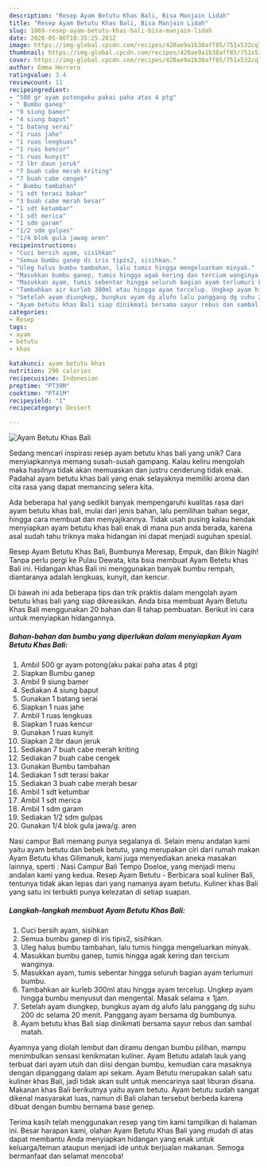 ```yaml
---
description: "Resep Ayam Betutu Khas Bali, Bisa Manjain Lidah"
title: "Resep Ayam Betutu Khas Bali, Bisa Manjain Lidah"
slug: 1869-resep-ayam-betutu-khas-bali-bisa-manjain-lidah
date: 2020-05-06T18:35:25.281Z
image: https://img-global.cpcdn.com/recipes/420ae9a1b38aff85/751x532cq70/ayam-betutu-khas-bali-foto-resep-utama.jpg
thumbnail: https://img-global.cpcdn.com/recipes/420ae9a1b38aff85/751x532cq70/ayam-betutu-khas-bali-foto-resep-utama.jpg
cover: https://img-global.cpcdn.com/recipes/420ae9a1b38aff85/751x532cq70/ayam-betutu-khas-bali-foto-resep-utama.jpg
author: Emma Herrera
ratingvalue: 3.4
reviewcount: 11
recipeingredient:
- "500 gr ayam potongaku pakai paha atas 4 ptg"
- " Bumbu ganep"
- "9 siung bamer"
- "4 siung baput"
- "1 batang serai"
- "1 ruas jahe"
- "1 ruas lengkuas"
- "1 ruas kencur"
- "1 ruas kunyit"
- "2 lbr daun jeruk"
- "7 buah cabe merah kriting"
- "7 buah cabe cengek"
- " Bumbu tambahan"
- "1 sdt terasi bakar"
- "3 buah cabe merah besar"
- "1 sdt ketumbar"
- "1 sdt merica"
- "1 sdm garam"
- "1/2 sdm gulpas"
- "1/4 blok gula jawag aren"
recipeinstructions:
- "Cuci bersih ayam, sisihkan"
- "Semua bumbu ganep di iris tipis2, sisihkan."
- "Uleg halus bumbu tambahan, lalu tumis hingga mengeluarkan minyak."
- "Masukkan bumbu ganep, tumis hingga agak kering dan tercium wanginya."
- "Masukkan ayam, tumis sebentar hingga seluruh bagian ayam terlumuri bumbu."
- "Tambahkan air kurleb 300ml atau hingga ayam tercelup. Ungkep ayam hingga bumbu menyusut dan mengental. Masak selama ± 1jam."
- "Setelah ayam diungkep, bungkus ayam dg alufo lalu panggang dg suhu 200 dc selama 20 menit. Panggang ayam bersama dg bumbunya."
- "Ayam betutu khas Bali siap dinikmati bersama sayur rebus dan sambal matah."
categories:
- Resep
tags:
- ayam
- betutu
- khas

katakunci: ayam betutu khas 
nutrition: 296 calories
recipecuisine: Indonesian
preptime: "PT39M"
cooktime: "PT41M"
recipeyield: "1"
recipecategory: Dessert

---
```



![Ayam Betutu Khas Bali](https://img-global.cpcdn.com/recipes/420ae9a1b38aff85/751x532cq70/ayam-betutu-khas-bali-foto-resep-utama.jpg)

Sedang mencari inspirasi resep ayam betutu khas bali yang unik? Cara menyiapkannya memang susah-susah gampang. Kalau keliru mengolah maka hasilnya tidak akan memuaskan dan justru cenderung tidak enak. Padahal ayam betutu khas bali yang enak selayaknya memiliki aroma dan cita rasa yang dapat memancing selera kita.

Ada beberapa hal yang sedikit banyak mempengaruhi kualitas rasa dari ayam betutu khas bali, mulai dari jenis bahan, lalu pemilihan bahan segar, hingga cara membuat dan menyajikannya. Tidak usah pusing kalau hendak menyiapkan ayam betutu khas bali enak di mana pun anda berada, karena asal sudah tahu triknya maka hidangan ini dapat menjadi suguhan spesial.

Resep Ayam Betutu Khas Bali, Bumbunya Meresap, Empuk, dan Bikin Nagih! Tanpa perlu pergi ke Pulau Dewata, kita bsia membuat Ayam Betetu khas Bali ini. Hidangan khas Bali ini menggunakan banyak bumbu rempah, diantaranya adalah lengkuas, kunyit, dan kencur.


Di bawah ini ada beberapa tips dan trik praktis dalam mengolah ayam betutu khas bali yang siap dikreasikan. Anda bisa membuat Ayam Betutu Khas Bali menggunakan 20 bahan dan 8 tahap pembuatan. Berikut ini cara untuk menyiapkan hidangannya.

<!--inarticleads1-->

##### Bahan-bahan dan bumbu yang diperlukan dalam menyiapkan Ayam Betutu Khas Bali:

1. Ambil 500 gr ayam potong(aku pakai paha atas 4 ptg)
1. Siapkan  Bumbu ganep
1. Ambil 9 siung bamer
1. Sediakan 4 siung baput
1. Gunakan 1 batang serai
1. Siapkan 1 ruas jahe
1. Ambil 1 ruas lengkuas
1. Siapkan 1 ruas kencur
1. Gunakan 1 ruas kunyit
1. Siapkan 2 lbr daun jeruk
1. Sediakan 7 buah cabe merah kriting
1. Sediakan 7 buah cabe cengek
1. Gunakan  Bumbu tambahan
1. Sediakan 1 sdt terasi bakar
1. Sediakan 3 buah cabe merah besar
1. Ambil 1 sdt ketumbar
1. Ambil 1 sdt merica
1. Ambil 1 sdm garam
1. Sediakan 1/2 sdm gulpas
1. Gunakan 1/4 blok gula jawa/g. aren


Nasi campur Bali memang punya segalanya di. Selain menu andalan kami yaitu ayam betutu dan bebek betutu, yang merupakan ciri dari rumah makan Ayam Betutu khas Gilimanuk, kami juga menyediakan aneka masakan lainnya, sperti : Nasi Campur Bali Tempo Doeloe, yang menjadi menu andalan kami yang kedua. Resep Ayam Betutu - Berbicara soal kuliner Bali, tentunya tidak akan lepas dari yang namanya ayam betutu. Kuliner khas Bali yang satu ini terbukti punya kelezatan di setiap suapan. 

<!--inarticleads2-->

##### Langkah-langkah membuat Ayam Betutu Khas Bali:

1. Cuci bersih ayam, sisihkan
1. Semua bumbu ganep di iris tipis2, sisihkan.
1. Uleg halus bumbu tambahan, lalu tumis hingga mengeluarkan minyak.
1. Masukkan bumbu ganep, tumis hingga agak kering dan tercium wanginya.
1. Masukkan ayam, tumis sebentar hingga seluruh bagian ayam terlumuri bumbu.
1. Tambahkan air kurleb 300ml atau hingga ayam tercelup. Ungkep ayam hingga bumbu menyusut dan mengental. Masak selama ± 1jam.
1. Setelah ayam diungkep, bungkus ayam dg alufo lalu panggang dg suhu 200 dc selama 20 menit. Panggang ayam bersama dg bumbunya.
1. Ayam betutu khas Bali siap dinikmati bersama sayur rebus dan sambal matah.


Ayamnya yang diolah lembut dan diramu dengan bumbu pilihan, mampu menimbulkan sensasi kenikmatan kuliner. Ayam Betutu adalah lauk yang terbuat dari ayam utuh dan diisi dengan bumbu, kemudian cara masaknya dengan dipanggang dalam api sekam. Ayam Betutu merupakan salah satu kuliner khas Bali, jadi tidak akan sulit untuk mencarinya saat liburan disana. Makanan khas Bali berikutnya yaitu ayam betutu. Ayam betutu sudah sangat dikenal masyarakat luas, namun di Bali olahan tersebut berbeda karena dibuat dengan bumbu bernama base genep. 

Terima kasih telah menggunakan resep yang tim kami tampilkan di halaman ini. Besar harapan kami, olahan Ayam Betutu Khas Bali yang mudah di atas dapat membantu Anda menyiapkan hidangan yang enak untuk keluarga/teman ataupun menjadi ide untuk berjualan makanan. Semoga bermanfaat dan selamat mencoba!
